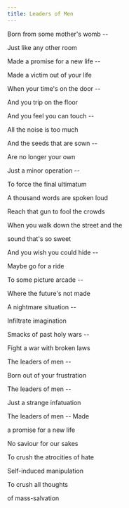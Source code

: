 ```yaml
---
title: Leaders of Men
---
```


Born from some mother's womb --

Just like any other room

Made a promise for a new life --

Made a victim out of your life

When your time's on the door --

And you trip on the floor

And you feel you can touch --

All the noise is too much

And the seeds that are sown --

Are no longer your own

Just a minor operation --

To force the final ultimatum

A thousand words are spoken loud

Reach that gun to fool the crowds

When you walk down the street and the

sound that's so sweet

And you wish you could hide --

Maybe go for a ride

To some picture arcade --

Where the future's not made

A nightmare situation --

Infiltrate imagination

Smacks of past holy wars --

Fight a war with broken laws

The leaders of men --

Born out of your frustration

The leaders of men --

Just a strange infatuation

The leaders of men -- Made

a promise for a new life

No saviour for our sakes

To crush the atrocities of hate

Self-induced manipulation

To crush all thoughts

of mass-salvation







